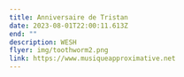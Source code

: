 ```yaml
---
title: Anniversaire de Tristan
date: 2023-08-01T22:00:11.613Z
end: ""
description: WESH
flyer: img/toothworm2.png
link: https://www.musiqueapproximative.net
---
```

